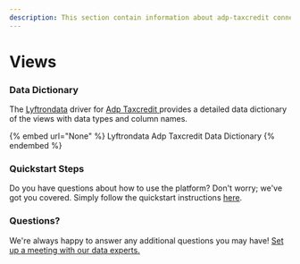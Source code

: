 ```yaml
---
description: This section contain information about adp-taxcredit connector views information
---
```


# Views

### Data Dictionary

The [Lyftrondata](https://www.lyftrondata.com/) driver for [Adp Taxcredit](None/)[ ](https://www.lyftrondata.com/integration/adp-taxcredit/)provides a detailed data dictionary of the views with data types and column names.

{% embed url="None" %}
Lyftrondata Adp Taxcredit Data Dictionary
{% endembed %}

### Quickstart Steps

Do you have questions about how to use the platform? Don't worry; we've got you covered. Simply follow the quickstart instructions [here](../README.md).

### Questions? <a href="#questions" id="questions"></a>

We're always happy to answer any additional questions you may have! [Set up a meeting with our data experts.](https://www.lyftrondata.com/book-a-meeting/)



